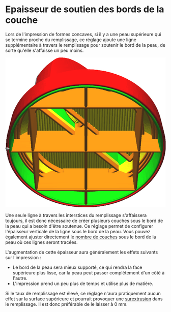 Epaisseur de soutien des bords de la couche
====
Lors de l'impression de formes concaves, si il y a une peau supérieure qui se termine proche du remplissage, ce réglage ajoute une ligne supplémentaire à travers le remplissage pour soutenir le bord de la peau, de sorte qu'elle s'affaisse un peu moins.

![Un perimètre est créé à travers le remplissage sous le bord de la peau extérieure](../../../articles/images/skin_edge_support_thickness.png)

Une seule ligne à travers les interstices du remplissage s'affaissera toujours, il est donc nécessaire de créer plusieurs couches sous le bord de la peau qui a besoin d'être soutenue. Ce réglage permet de configurer l'épaisseur verticale de la ligne sous le bord de la peau. Vous pouvez également ajuster directement le [nombre de couches](skin_edge_support_layers.md) sous le bord de la peau où ces lignes seront tracées.

L'augmentation de cette épaisseur aura généralement les effets suivants sur l'impression :
* Le bord de la peau sera mieux supporté, ce qui rendra la face supérieure plus lisse, car la peau peut passer complètement d'un côté à l'autre.
* L'impression prend un peu plus de temps et utilise plus de matière.

Si le taux de remplissage est élevé, ce réglage n'aura pratiquement aucun effet sur la surface supérieure et pourrait provoquer une [surextrusion](../troubleshooting/overextrusion.md) dans le remplissage. Il est donc préférable de le laisser à 0 mm.
